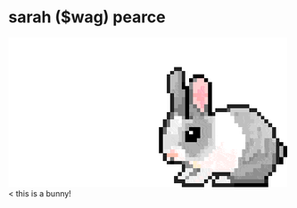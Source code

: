 # sarah ($wag) pearce
![](https://github.com/sarahxpearce/sarahxpearce.github.io/blob/main/ezgif.com-optimize-3.gif)
    < this is a bunny!
